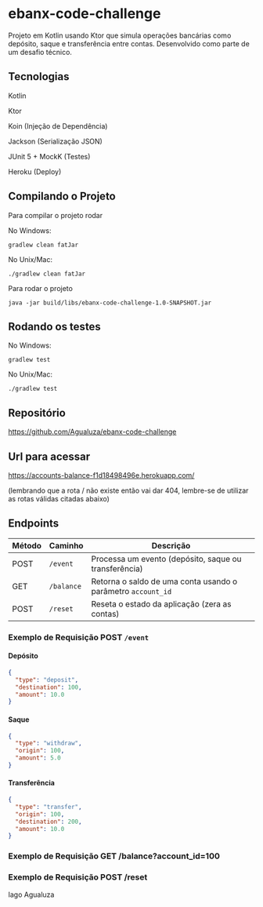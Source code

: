 # ebanx-code-challenge
Projeto em Kotlin usando Ktor que simula operações bancárias como depósito, saque e transferência entre contas. Desenvolvido como parte de um desafio técnico.

## Tecnologias
Kotlin

Ktor

Koin (Injeção de Dependência)

Jackson (Serialização JSON)

JUnit 5 + MockK (Testes)

Heroku (Deploy)

## Compilando o Projeto

Para compilar o projeto rodar

No Windows:

``gradlew clean fatJar``

No Unix/Mac:

``./gradlew clean fatJar``

Para rodar o projeto

``java -jar build/libs/ebanx-code-challenge-1.0-SNAPSHOT.jar``

## Rodando os testes

No Windows:

``gradlew test``

No Unix/Mac:

``./gradlew test``

## Repositório

https://github.com/Agualuza/ebanx-code-challenge

## Url para acessar

https://accounts-balance-f1d18498496e.herokuapp.com/

(lembrando que a rota / não existe então vai dar 404, lembre-se de utilizar as rotas válidas citadas abaixo)

## Endpoints

| Método | Caminho     | Descrição                                                   |
|--------|-------------|-------------------------------------------------------------|
| POST   | `/event`    | Processa um evento (depósito, saque ou transferência)       |
| GET    | `/balance`  | Retorna o saldo de uma conta usando o parâmetro `account_id` |
| POST   | `/reset`    | Reseta o estado da aplicação (zera as contas)     |

### Exemplo de Requisição POST `/event`

#### Depósito

```json
{
  "type": "deposit",
  "destination": 100,
  "amount": 10.0
}
```

#### Saque

```json
{
  "type": "withdraw",
  "origin": 100,
  "amount": 5.0
}
```

#### Transferência
```json
{
  "type": "transfer",
  "origin": 100,
  "destination": 200,
  "amount": 10.0
}
```

###  Exemplo de Requisição GET /balance?account_id=100

### Exemplo de Requisição POST /reset

Iago Agualuza
